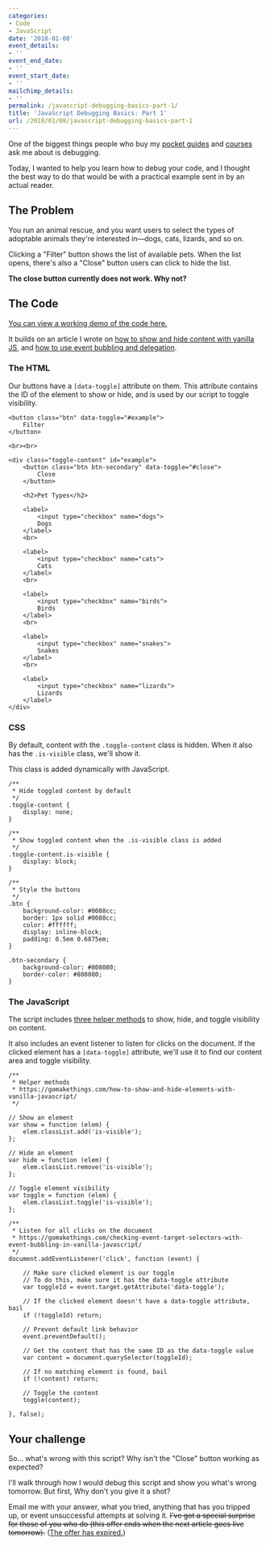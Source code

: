```yaml
---
categories:
- Code
- JavaScript
date: '2018-01-08'
event_details:
- ''
event_end_date:
- ''
event_start_date:
- ''
mailchimp_details:
- ''
permalink: /javascript-debugging-basics-part-1/
title: 'JavaScript Debugging Basics: Part 1'
url: /2018/01/08/javascript-debugging-basics-part-1
---
```


One of the biggest things people who buy my [pocket guides](/guides/) and [courses](/courses/) ask me about is debugging.

Today, I wanted to help you learn how to debug your code, and I thought the best way to do that would be with a practical example sent in by an actual reader.

## The Problem

You run an animal rescue, and you want users to select the types of adoptable animals they're interested in&mdash;dogs, cats, lizards, and so on.

Clicking a "Filter" button shows the list of available pets. When the list opens, there's also a "Close" button users can click to hide the list.

**The close button currently does not work. Why not?**

## The Code

[You can view a working demo of the code here.](https://jsfiddle.net/cferdinandi/yje424xt/9/)

It builds on an article I wrote on [how to show and hide content with vanilla JS](/how-to-show-and-hide-elements-with-vanilla-javascript/), and [how to use event bubbling and delegation](/checking-event-target-selectors-with-event-bubbling-in-vanilla-javascript/).

### The HTML

Our buttons have a `[data-toggle]` attribute on them. This attribute contains the ID of the element to show or hide, and is used by our script to toggle visibility.

```lang-html
<button class="btn" data-toggle="#example">
	Filter
</button>

<br><br>

<div class="toggle-content" id="example">
	<button class="btn btn-secondary" data-toggle="#close">
		Close
	</button>

	<h2>Pet Types</h2>

	<label>
		<input type="checkbox" name="dogs">
		Dogs
	</label>
	<br>

	<label>
		<input type="checkbox" name="cats">
		Cats
	</label>
	<br>

	<label>
		<input type="checkbox" name="birds">
		Birds
	</label>
	<br>

	<label>
		<input type="checkbox" name="snakes">
		Snakes
	</label>
	<br>

	<label>
		<input type="checkbox" name="lizards">
		Lizards
	</label>
</div>
```

### CSS

By default, content with the `.toggle-content` class is hidden. When it also has the `.is-visible` class, we'll show it.

This class is added dynamically with JavaScript.

```lang-css
/**
 * Hide toggled content by default
 */
.toggle-content {
	display: none;
}

/**
 * Show toggled content when the .is-visible class is added
 */
.toggle-content.is-visible {
	display: block;
}

/**
 * Style the buttons
 */
.btn {
	background-color: #0088cc;
	border: 1px solid #0088cc;
	color: #ffffff;
	display: inline-block;
	padding: 0.5em 0.6875em;
}

.btn-secondary {
	background-color: #808080;
	border-color: #808080;
}
```

### The JavaScript

The script includes [three helper methods](/how-to-show-and-hide-elements-with-vanilla-javascript/) to show, hide, and toggle visibility on content.

It also includes an event listener to listen for clicks on the document. If the clicked element has a `[data-toggle]` attribute, we'll use it to find our content area and toggle visibility.

```lang-js
/**
 * Helper methods
 * https://gomakethings.com/how-to-show-and-hide-elements-with-vanilla-javascript/
 */

// Show an element
var show = function (elem) {
	elem.classList.add('is-visible');
};

// Hide an element
var hide = function (elem) {
	elem.classList.remove('is-visible');
};

// Toggle element visibility
var toggle = function (elem) {
	elem.classList.toggle('is-visible');
};

/**
 * Listen for all clicks on the document
 * https://gomakethings.com/checking-event-target-selectors-with-event-bubbling-in-vanilla-javascript/
 */
document.addEventListener('click', function (event) {

	// Make sure clicked element is our toggle
	// To do this, make sure it has the data-toggle attribute
	var toggleId = event.target.getAttribute('data-toggle');

	// If the clicked element doesn't have a data-toggle attribute, bail
	if (!toggleId) return;

	// Prevent default link behavior
	event.preventDefault();

	// Get the content that has the same ID as the data-toggle value
	var content = document.querySelector(toggleId);

	// If no matching element is found, bail
	if (!content) return;

	// Toggle the content
	toggle(content);

}, false);
```

## Your challenge

So... what's wrong with this script? Why isn't the "Close" button working as expected?

I'll walk through how I would debug this script and show you what's wrong tomorrow. But first, Why don't you give it a shot?

Email me with your answer, what you tried, anything that has you tripped up, or event unsuccessful attempts at solving it. <del>I've got a special surprise for those of you who do (this offer ends when the next article goes live tomorrow).</del> ([The offer has expired.](/javascript-debugging-basics-part-2/))